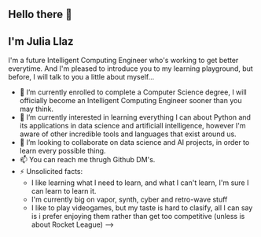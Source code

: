 
## Hello there 👋
## I'm Julia Llaz

I'm a future Intelligent Computing Engineer who's working to get better everytime. And I'm pleased to introduce you to my learning playground, but before, I will talk to you a little about myself... 

- 🔭 I’m currently enrolled to complete a Computer Science degree, I will officially become an Intelligent Computing Engineer sooner than you may think.
- 🌱 I’m currently interested in learning everything I can about Python and its applications in data science and artificiall intelligence, however I'm aware of other incredible tools and languages that exist around us.
- 👯 I’m looking to collaborate on data science and AI projects, in order to learn every possible thing.
- 📫 You can reach me thrugh Github DM's.
- ⚡ Unsolicited facts:
  *  I like learning what I need to learn, and what I can't learn, I'm sure I can learn to learn it.
  *  I'm currently big on vapor, synth, cyber and retro-wave stuff
  *  I like to play videogames, but my taste is hard to clasify, all I can say is i prefer enjoying them rather than get too competitive (unless is about Rocket League)
-->
